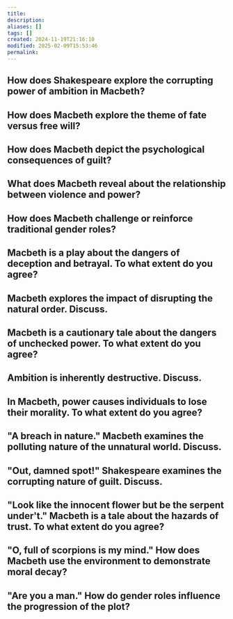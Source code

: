 ```yaml
---
title: 
description: 
aliases: []
tags: []
created: 2024-11-19T21:16:10
modified: 2025-02-09T15:53:46
permalink:
---
```


## How does Shakespeare explore the corrupting power of ambition in Macbeth?

## How does Macbeth explore the theme of fate versus free will?

## How does Macbeth depict the psychological consequences of guilt?

## What does Macbeth reveal about the relationship between violence and power?

## How does Macbeth challenge or reinforce traditional gender roles?

## Macbeth is a play about the dangers of deception and betrayal. To what extent do you agree?

## Macbeth explores the impact of disrupting the natural order. Discuss.

## Macbeth is a cautionary tale about the dangers of unchecked power. To what extent do you agree?

## Ambition is inherently destructive. Discuss.

## In Macbeth, power causes individuals to lose their morality. To what extent do you agree?

## "A breach in nature." Macbeth examines the polluting nature of the unnatural world. Discuss.

## "Out, damned spot!" Shakespeare examines the corrupting nature of guilt. Discuss.

## "Look like the innocent flower but be the serpent under't." Macbeth is a tale about the hazards of trust. To what extent do you agree?

## "O, full of scorpions is my mind." How does Macbeth use the environment to demonstrate moral decay?

## "Are you a man." How do gender roles influence the progression of the plot?
